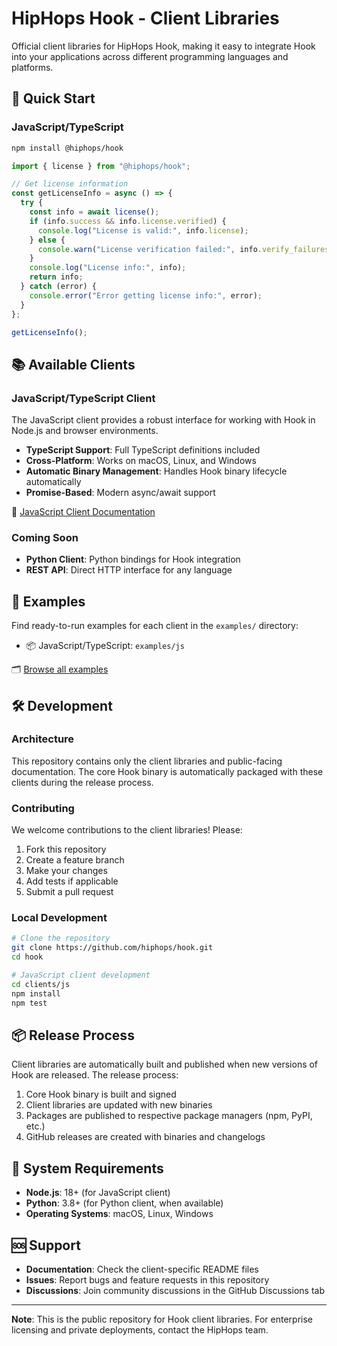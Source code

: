 # HipHops Hook - Client Libraries

Official client libraries for HipHops Hook, making it easy to integrate Hook into your applications across different programming languages and platforms.

## 🚀 Quick Start

### JavaScript/TypeScript

```bash
npm install @hiphops/hook
```

```javascript
import { license } from "@hiphops/hook";

// Get license information
const getLicenseInfo = async () => {
  try {
    const info = await license();
    if (info.success && info.license.verified) {
      console.log("License is valid:", info.license);
    } else {
      console.warn("License verification failed:", info.verify_failures);
    }
    console.log("License info:", info);
    return info;
  } catch (error) {
    console.error("Error getting license info:", error);
  }
};

getLicenseInfo();
```

## 📚 Available Clients

### JavaScript/TypeScript Client

The JavaScript client provides a robust interface for working with Hook in Node.js and browser environments.

- **TypeScript Support**: Full TypeScript definitions included
- **Cross-Platform**: Works on macOS, Linux, and Windows
- **Automatic Binary Management**: Handles Hook binary lifecycle automatically
- **Promise-Based**: Modern async/await support

📖 [JavaScript Client Documentation](./clients/js/README.md)

### Coming Soon

- **Python Client**: Python bindings for Hook integration
- **REST API**: Direct HTTP interface for any language

## 📝 Examples

Find ready-to-run examples for each client in the `examples/` directory:

- 📦 JavaScript/TypeScript: `examples/js`

🗂️ [Browse all examples](https://github.com/hiphops-io/hook/tree/main/examples)

## 🛠 Development

### Architecture

This repository contains only the client libraries and public-facing documentation. The core Hook binary is automatically packaged with these clients during the release process.

### Contributing

We welcome contributions to the client libraries! Please:

1. Fork this repository
2. Create a feature branch
3. Make your changes
4. Add tests if applicable
5. Submit a pull request

### Local Development

```bash
# Clone the repository
git clone https://github.com/hiphops/hook.git
cd hook

# JavaScript client development
cd clients/js
npm install
npm test
```

## 📦 Release Process

Client libraries are automatically built and published when new versions of Hook are released. The release process:

1. Core Hook binary is built and signed
2. Client libraries are updated with new binaries
3. Packages are published to respective package managers (npm, PyPI, etc.)
4. GitHub releases are created with binaries and changelogs

## 🔧 System Requirements

- **Node.js**: 18+ (for JavaScript client)
- **Python**: 3.8+ (for Python client, when available)
- **Operating Systems**: macOS, Linux, Windows

## 🆘 Support

- **Documentation**: Check the client-specific README files
- **Issues**: Report bugs and feature requests in this repository
- **Discussions**: Join community discussions in the GitHub Discussions tab

---

**Note**: This is the public repository for Hook client libraries. For enterprise licensing and private deployments, contact the HipHops team.
